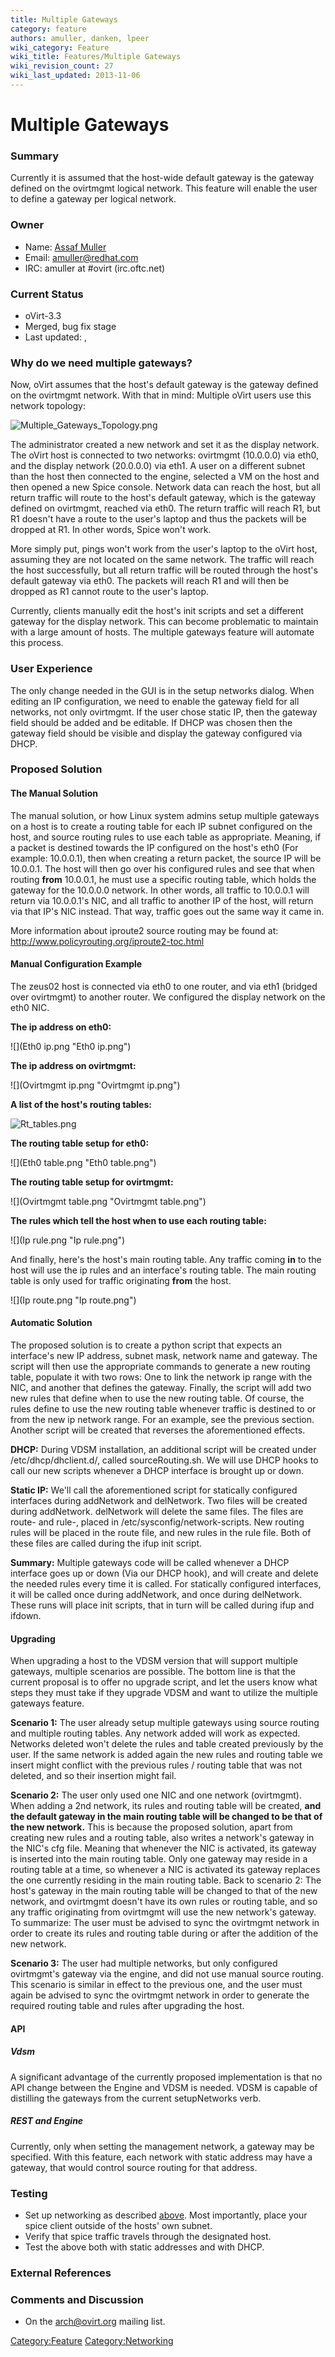 ```yaml
---
title: Multiple Gateways
category: feature
authors: amuller, danken, lpeer
wiki_category: Feature
wiki_title: Features/Multiple Gateways
wiki_revision_count: 27
wiki_last_updated: 2013-11-06
---
```


# Multiple Gateways

### Summary

Currently it is assumed that the host-wide default gateway is the gateway defined on the ovirtmgmt logical network. This feature will enable the user to define a gateway per logical network.

### Owner

*   Name: [ Assaf Muller](User:amuller)
*   Email: <amuller@redhat.com>
*   IRC: amuller at #ovirt (irc.oftc.net)

### Current Status

*   oVirt-3.3
*   Merged, bug fix stage
*   Last updated: ,

### Why do we need multiple gateways?

Now, oVirt assumes that the host's default gateway is the gateway defined on the ovirtmgmt network. With that in mind: Multiple oVirt users use this network topology:

![](Multiple_Gateways_Topology.png "Multiple_Gateways_Topology.png")

The administrator created a new network and set it as the display network. The oVirt host is connected to two networks: ovirtmgmt (10.0.0.0) via eth0, and the display network (20.0.0.0) via eth1. A user on a different subnet than the host then connected to the engine, selected a VM on the host and then opened a new Spice console. Network data can reach the host, but all return traffic will route to the host's default gateway, which is the gateway defined on ovirtmgmt, reached via eth0. The return traffic will reach R1, but R1 doesn't have a route to the user's laptop and thus the packets will be dropped at R1. In other words, Spice won't work.

More simply put, pings won't work from the user's laptop to the oVirt host, assuming they are not located on the same network. The traffic will reach the host successfully, but all return traffic will be routed through the host's default gateway via eth0. The packets will reach R1 and will then be dropped as R1 cannot route to the user's laptop.

Currently, clients manually edit the host's init scripts and set a different gateway for the display network. This can become problematic to maintain with a large amount of hosts. The multiple gateways feature will automate this process.

### User Experience

The only change needed in the GUI is in the setup networks dialog. When editing an IP configuration, we need to enable the gateway field for all networks, not only ovirtmgmt. If the user chose static IP, then the gateway field should be added and be editable. If DHCP was chosen then the gateway field should be visible and display the gateway configured via DHCP.

### Proposed Solution

#### The Manual Solution

The manual solution, or how Linux system admins setup multiple gateways on a host is to create a routing table for each IP subnet configured on the host, and source routing rules to use each table as appropriate. Meaning, if a packet is destined towards the IP configured on the host's eth0 (For example: 10.0.0.1), then when creating a return packet, the source IP will be 10.0.0.1. The host will then go over his configured rules and see that when routing **from** 10.0.0.1, he must use a specific routing table, which holds the gateway for the 10.0.0.0 network. In other words, all traffic to 10.0.0.1 will return via 10.0.0.1's NIC, and all traffic to another IP of the host, will return via that IP's NIC instead. That way, traffic goes out the same way it came in.

More information about iproute2 source routing may be found at: <http://www.policyrouting.org/iproute2-toc.html>

#### Manual Configuration Example

The zeus02 host is connected via eth0 to one router, and via eth1 (bridged over ovirtmgmt) to another router. We configured the display network on the eth0 NIC.

**The ip address on eth0:**

![](Eth0 ip.png "Eth0 ip.png")

**The ip address on ovirtmgmt:**

![](Ovirtmgmt ip.png "Ovirtmgmt ip.png")

**A list of the host's routing tables:**

![](Rt_tables.png "Rt_tables.png")

**The routing table setup for eth0:**

![](Eth0 table.png "Eth0 table.png")

**The routing table setup for ovirtmgmt:**

![](Ovirtmgmt table.png "Ovirtmgmt table.png")

**The rules which tell the host when to use each routing table:**

![](Ip rule.png "Ip rule.png")

And finally, here's the host's main routing table. Any traffic coming **in** to the host will use the ip rules and an interface's routing table. The main routing table is only used for traffic originating **from** the host.

![](Ip route.png "Ip route.png")

#### Automatic Solution

The proposed solution is to create a python script that expects an interface's new IP address, subnet mask, network name and gateway. The script will then use the appropriate commands to generate a new routing table, populate it with two rows: One to link the network ip range with the NIC, and another that defines the gateway. Finally, the script will add two new rules that define when to use the new routing table. Of course, the rules define to use the new routing table whenever traffic is destined to or from the new ip network range. For an example, see the previous section. Another script will be created that reverses the aforementioned effects.

**DHCP:** During VDSM installation, an additional script will be created under /etc/dhcp/dhclient.d/, called sourceRouting.sh. We will use DHCP hooks to call our new scripts whenever a DHCP interface is brought up or down.

**Static IP:** We'll call the aforementioned script for statically configured interfaces during addNetwork and delNetwork. Two files will be created during addNetwork. delNetwork will delete the same files. The files are route-<interface> and rule-<interface>, placed in /etc/sysconfig/network-scripts. New routing rules will be placed in the route file, and new rules in the rule file. Both of these files are called during the ifup init script.

**Summary:** Multiple gateways code will be called whenever a DHCP interface goes up or down (Via our DHCP hook), and will create and delete the needed rules every time it is called. For statically configured interfaces, it will be called once during addNetwork, and once during delNetwork. These runs will place init scripts, that in turn will be called during ifup and ifdown.

#### Upgrading

When upgrading a host to the VDSM version that will support multiple gateways, multiple scenarios are possible. The bottom line is that the current proposal is to offer no upgrade script, and let the users know what steps they must take if they upgrade VDSM and want to utilize the multiple gateways feature.

**Scenario 1:** The user already setup multiple gateways using source routing and multiple routing tables. Any network added will work as expected. Networks deleted won't delete the rules and table created previously by the user. If the same network is added again the new rules and routing table we insert might conflict with the previous rules / routing table that was not deleted, and so their insertion might fail.

**Scenario 2:** The user only used one NIC and one network (ovirtmgmt). When adding a 2nd network, its rules and routing table will be created, **and the default gateway in the main routing table will be changed to be that of the new network.** This is because the proposed solution, apart from creating new rules and a routing table, also writes a network's gateway in the NIC's cfg file. Meaning that whenever the NIC is activated, its gateway is inserted into the main routing table. Only one gateway may reside in a routing table at a time, so whenever a NIC is activated its gateway replaces the one currently residing in the main routing table. Back to scenario 2: The host's gateway in the main routing table will be changed to that of the new network, and ovirtmgmt doesn't have its own rules or routing table, and so any traffic originating from ovirtmgmt will use the new network's gateway. To summarize: The user must be advised to sync the ovirtmgmt network in order to create its rules and routing table during or after the addition of the new network.

**Scenario 3:** The user had multiple networks, but only configured ovirtmgmt's gateway via the engine, and did not use manual source routing. This scenario is similar in effect to the previous one, and the user must again be advised to sync the ovirtmgmt network in order to generate the required routing table and rules after upgrading the host.

#### API

##### Vdsm

A significant advantage of the currently proposed implementation is that no API change between the Engine and VDSM is needed. VDSM is capable of distilling the gateways from the current setupNetworks verb.

##### REST and Engine

Currently, only when setting the management network, a gateway may be specified. With this feature, each network with static address may have a gateway, that would control source routing for that address.

### Testing

*   Set up networking as described [ above](#Why_do_we_need_multiple_gateways.3F). Most importantly, place your spice client outside of the hosts' own subnet.
*   Verify that spice traffic travels through the designated host.
*   Test the above both with static addresses and with DHCP.

### External References

### Comments and Discussion

*   On the arch@ovirt.org mailing list.

<Category:Feature> <Category:Networking>
